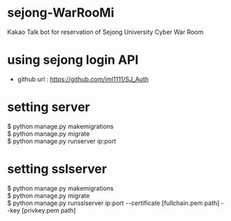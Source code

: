# sejong-WarRooMi
Kakao Talk bot for reservation of Sejong University Cyber War Room

# using sejong login API
- github url : https://github.com/iml1111/SJ_Auth

# setting server
$ python manage.py makemigrations  
$ python manage.py migrate  
$ python manage.py runserver ip:port  

# setting sslserver
$ python manage.py makemigrations  
$ python manage.py migrate  
$ python manage.py runsslserver ip:port --certificate [fullchain.pem path] --key [privkey.pem path]